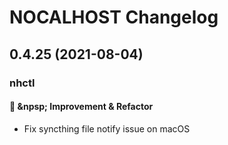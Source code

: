 # NOCALHOST Changelog

## 0.4.25 (2021-08-04)

### nhctl

#### :muscle: &npsp; Improvement & Refactor

- Fix syncthing file notify issue on macOS